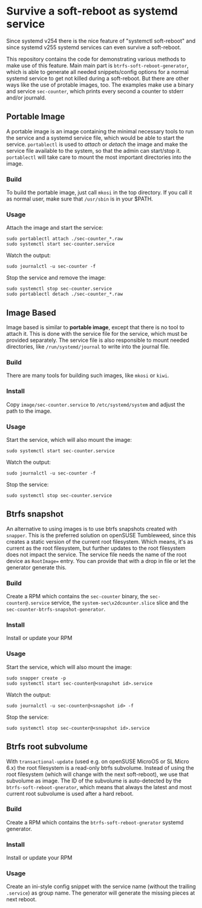 # Survive a soft-reboot as systemd service

Since systemd v254 there is the nice feature of "systemctl soft-reboot" and since systemd v255 systemd services can even survive a soft-reboot.

This repository contains the code for demonstrating various methods to make use of this feature. Main main part is `btrfs-soft-reboot-generator`, which is able to generate all needed snippets/config options for a normal systemd service to get not killed during a soft-reboot. But there are other ways like the use of protable images, too.
The examples make use a binary and service `sec-counter`, which prints every second a counter to stderr and/or journald.

## Portable Image

A portable image is an image containing the minimal necessary tools to run the service and a systemd service file, which would be able to start the service. `portablectl` is used to *attach* or *detach* the image and make the service file available to the system, so that the admin can start/stop it. `portablectl` will take care to mount the most important directories into the image.

### Build

To build the portable image, just call `mkosi` in the top directory. If you call it as normal user, make sure that `/usr/sbin` is in your $PATH.

### Usage

Attach the image and start the service:
```
sudo portablectl attach ./sec-counter_*.raw
sudo systemctl start sec-counter.service
```

Watch the output:
```
sudo journalctl -u sec-counter -f
```

Stop the service and remove the image:
```
sudo systemctl stop sec-counter.service
sudo portablectl detach ./sec-counter_*.raw
```

## Image Based

Image based is similar to __portable image__, except that there is no tool to attach it. This is done with the service file for the service, which must be provided separately.
The service file is also responsible to mount needed directories, like `/run/systemd/journal` to write into the journal file.

### Build

There are many tools for building such images, like `mkosi` or `kiwi`.

### Install

Copy `image/sec-counter.service` to `/etc/systemd/system` and adjust the path to the image.

### Usage

Start the service, which will also mount the image:
```
sudo systemctl start sec-counter.service
```

Watch the output:
```
sudo journalctl -u sec-counter -f
```

Stop the service:
```
sudo systemctl stop sec-counter.service
```

## Btrfs snapshot

An alternative to using images is to use btrfs snapshots created with `snapper`. This is the preferred solution on openSUSE Tumbleweed, since this creates a static version of the current root filesystem. Which means, it's as current as the root filesystem, but further updates to the root filesystem does not impact the service.
The service file needs the name of the root device as `RootImage=` entry. You can provide that with a drop in file or let the generator generate this.

### Build

Create a RPM which contains the `sec-counter` binary, the `sec-counter@.service` service, the `system-sec\x2dcounter.slice` slice and the `sec-counter-btrfs-snapshot-generator`.

### Install

Install or update your RPM

### Usage

Start the service, which will also mount the image:
```
sudo snapper create -p
sudo systemctl start sec-counter@<snapshot id>.service
```

Watch the output:
```
sudo journalctl -u sec-counter@<snapshot id> -f
```

Stop the service:
```
sudo systemctl stop sec-counter@<snapshot id>.service
```

## Btrfs root subvolume

With `transactional-update` (used e.g. on openSUSE MicroOS or SL Micro 6.x) the root filesystem is a read-only btrfs subvolume. Instead of using the root filesystem (which will change with the next soft-reboot), we use that subvolume as image. The ID of the subvolume is auto-detected by the `btrfs-soft-reboot-gnerator`, which means that always the latest and most current root subvolume is used after a hard reboot.

### Build

Create a RPM which contains the `btrfs-soft-reboot-gnerator` systemd generator.

### Install

Install or update your RPM

### Usage

Create an ini-style config snippet with the service name (without the trailing `.service`) as group name. The generator will generate the missing pieces at next reboot.
